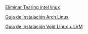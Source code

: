 [Eliminar Tearing intel linux](tearfreeintel.md)

[Guía de instalación Arch Linux](archlinuxinstall.md)

[Guía de instalación Void Linux + LVM](voidlinuxlvminstall.md)
